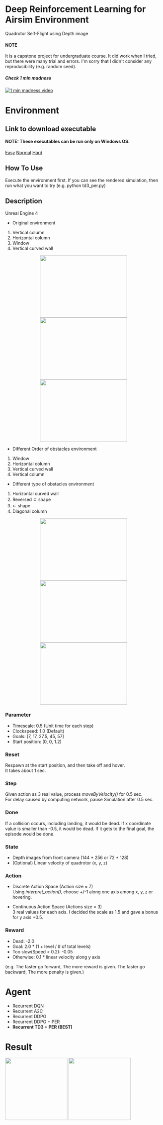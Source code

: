 # Deep Reinforcement Learning for Airsim Environment
Quadrotor Self-Flight using Depth image

#### NOTE
It is a capstone project for undergraduate course.
It did work when I tried, but there were many trial and errors.
I'm sorry that I didn't consider any reproducibility (e.g. random seed).

##### Check 1 min madness
[![1 min madness video](/images/demo.gif)](https://youtu.be/C9P0V5Hif54)
# Environment

## Link to download executable
#### NOTE: These executables can be run only on Windows OS.
[Easy](https://drive.google.com/file/d/1LigXGvDj0XZvgkffqBwe8XRWRmzMR93P/view?usp=sharing)
[Normal](https://drive.google.com/file/d/1KtiHr_qpw37qq3PPiAKzLN9THm2aQZOU/view?usp=sharing)
[Hard](https://drive.google.com/file/d/110mekUMdnYr5wNaEGVbsSZpwty12knzX/view?usp=sharing)


## How To Use
Execute the environment first.
If you can see the rendered simulation, then run what you want to try (e.g. python td3_per.py)

## Description
Unreal Engine 4

- Original environment
1. Vertical column
2. Horizontal column
3. Window
4. Vertical curved wall


<p align="center">
    <img src="/images/1.png" width="280" height="200">
    <img src="/images/2.png" width="280" height="200">
    <img src="/images/3.png" width="280" height="200">
</p>

- Different Order of obstacles environment
1. Window
2. Horizontal column
3. Vertical curved wall
4. Vertical column


- Different type of obstacles environment
1. Horizontal curved wall
2. Reversed ㄷ shape
3. ㄷ shape
4. Diagonal column


<p align="center">
    <img src="/images/6.jpg" width="280" height="200">
    <img src="/images/5.png" width="280" height="200">
    <img src="/images/4.jpg" width="280" height="200">
</p>

### Parameter
- Timescale: 0.5 (Unit time for each step)
- Clockspeed: 1.0 (Default)
- Goals: [7, 17, 27.5, 45, 57]
- Start position: (0, 0, 1.2)

### Reset
Respawn at the start position, and then take off and hover.  
It takes about 1 sec.

### Step
Given action as 3 real value, process *moveByVelocity()* for 0.5 sec.  
For delay caused by computing network, pause Simulation after 0.5 sec.

### Done
If a collision occurs, including landing, it would be dead.
If x coordinate value is smaller than -0.5, it would be dead.
If it gets to the final goal, the episode would be done.

### State
- Depth images from front camera (144 \* 256 or 72 \* 128)
- (Optional) Linear velocity of quadrotor (x, y, z)

### Action
- Discrete Action Space (Action size = 7)  
Using *interpret_action()*, choose +/-1 along one axis among x, y, z or hovering.


- Continuous Action Space (Actions size = 3)  
3 real values for each axis. I decided the scale as 1.5 and gave a bonus for y axis +0.5.

### Reward
- Dead: -2.0
- Goal: 2.0 * (1 + level / # of total levels)
- Too slow(Speed < 0.2): -0.05
- Otherwise: 0.1 * linear velocity along y axis  

(e.g. The faster go forward, The more reward is given. The faster go backward, The more penalty is given.)

# Agent
- Recurrent DQN
- Recurrent A2C
- Recurrent DDPG
- Recurrent DDPG + PER
- __Recurrent TD3 + PER (BEST)__

# Result
<img src="/save_graph/result_Best Record.png" height="200">
<img src="/save_graph/result_Get Goal Prob..png" height="200">
